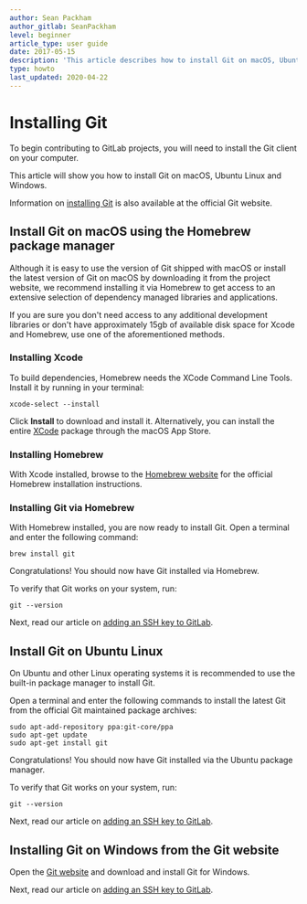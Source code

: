 ```yaml
---
author: Sean Packham
author_gitlab: SeanPackham
level: beginner
article_type: user guide
date: 2017-05-15
description: 'This article describes how to install Git on macOS, Ubuntu Linux and Windows.'
type: howto
last_updated: 2020-04-22
---
```


# Installing Git

To begin contributing to GitLab projects,
you will need to install the Git client on your computer.

This article will show you how to install Git on macOS, Ubuntu Linux and Windows.

Information on [installing Git](https://git-scm.com/book/en/v2/Getting-Started-Installing-Git)
is also available at the official Git website.

## Install Git on macOS using the Homebrew package manager

Although it is easy to use the version of Git shipped with macOS
or install the latest version of Git on macOS by downloading it from the project website,
we recommend installing it via Homebrew to get access to
an extensive selection of dependency managed libraries and applications.

If you are sure you don't need access to any additional development libraries
or don't have approximately 15gb of available disk space for Xcode and Homebrew,
use one of the aforementioned methods.

### Installing Xcode

To build dependencies, Homebrew needs the XCode Command Line Tools. Install
it by running in your terminal:

```shell
xcode-select --install
```

Click **Install** to download and install it. Alternatively, you can install
the entire [XCode](https://developer.apple.com/xcode/) package through the
macOS App Store.

### Installing Homebrew

With Xcode installed, browse to the [Homebrew website](https://brew.sh/index.html)
for the official Homebrew installation instructions.

### Installing Git via Homebrew

With Homebrew installed, you are now ready to install Git.
Open a terminal and enter the following command:

```shell
brew install git
```

Congratulations! You should now have Git installed via Homebrew.

To verify that Git works on your system, run:

```shell
git --version
```

Next, read our article on [adding an SSH key to GitLab](../../../ssh/README.md).

## Install Git on Ubuntu Linux

On Ubuntu and other Linux operating systems
it is recommended to use the built-in package manager to install Git.

Open a terminal and enter the following commands
to install the latest Git from the official Git maintained package archives:

```shell
sudo apt-add-repository ppa:git-core/ppa
sudo apt-get update
sudo apt-get install git
```

Congratulations! You should now have Git installed via the Ubuntu package manager.

To verify that Git works on your system, run:

```shell
git --version
```

Next, read our article on [adding an SSH key to GitLab](../../../ssh/README.md).

## Installing Git on Windows from the Git website

Open the [Git website](https://git-scm.com/) and download and install Git for Windows.

Next, read our article on [adding an SSH key to GitLab](../../../ssh/README.md).

<!-- ## Troubleshooting

Include any troubleshooting steps that you can foresee. If you know beforehand what issues
one might have when setting this up, or when something is changed, or on upgrading, it's
important to describe those, too. Think of things that may go wrong and include them here.
This is important to minimize requests for support, and to avoid doc comments with
questions that you know someone might ask.

Each scenario can be a third-level heading, e.g. `### Getting error message X`.
If you have none to add when creating a doc, leave this section in place
but commented out to help encourage others to add to it in the future. -->
